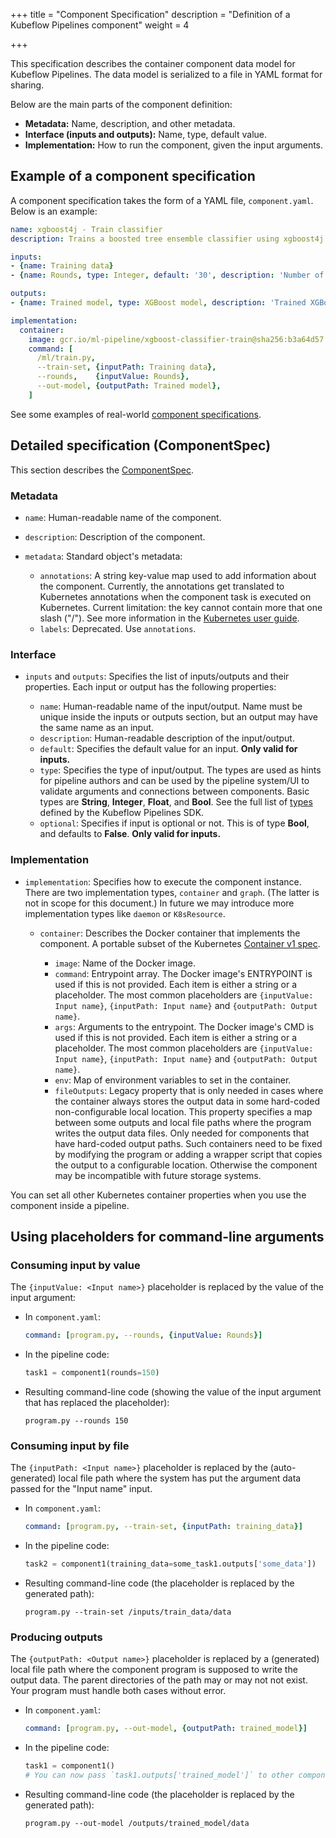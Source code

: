 +++
title = "Component Specification"
description = "Definition of a Kubeflow Pipelines component"
weight = 4
                    
+++

This specification describes the container component data model for Kubeflow
Pipelines. The data model is serialized to a file in YAML format for sharing.

Below are the main parts of the component definition:

* **Metadata:** Name, description, and other metadata.
* **Interface (inputs and outputs):** Name, type, default value.
* **Implementation:** How to run the component, given the input arguments.

## Example of a component specification

A component specification takes the form of a YAML file, `component.yaml`. Below
is an example:

```yaml
name: xgboost4j - Train classifier
description: Trains a boosted tree ensemble classifier using xgboost4j

inputs:
- {name: Training data}
- {name: Rounds, type: Integer, default: '30', description: 'Number of training rounds'}

outputs:
- {name: Trained model, type: XGBoost model, description: 'Trained XGBoost model'}

implementation:
  container:
    image: gcr.io/ml-pipeline/xgboost-classifier-train@sha256:b3a64d57
    command: [
      /ml/train.py,
      --train-set, {inputPath: Training data},
      --rounds,    {inputValue: Rounds},
      --out-model, {outputPath: Trained model},
    ]
```

See some examples of real-world 
[component specifications](https://github.com/search?q=repo%3Akubeflow%2Fpipelines+path%3A**%2Fcomponent.yaml&type=code).

## Detailed specification (ComponentSpec)

This section describes the 
[ComponentSpec](https://github.com/kubeflow/pipelines/blob/sdk/release-1.8/sdk/python/kfp/components/_structures.py).

### Metadata

* `name`: Human-readable name of the component.
* `description`: Description of the component.
* `metadata`: Standard object's metadata:

    * `annotations`: A string key-value map used to add information about the component.
        Currently, the annotations get translated to Kubernetes annotations when the component task is executed on Kubernetes. Current limitation: the key cannot contain more that one slash ("/"). See more information in the
        [Kubernetes user guide](https://kubernetes.io/docs/user-guide/annotations).
    * `labels`: Deprecated. Use `annotations`.

### Interface

* `inputs` and `outputs`:
    Specifies the list of inputs/outputs and their properties. Each input or
    output has the following properties:

    * `name`: Human-readable name of the input/output. Name must be
        unique inside the inputs or outputs section, but an output may have the
        same name as an input.
    * `description`: Human-readable description of the input/output.
    * `default`: Specifies the default value for an input. **Only
        valid for inputs.**
    * `type`: Specifies the type of input/output. The types are used
        as hints for pipeline authors and can be used by the pipeline system/UI
        to validate arguments and connections between components. Basic types
        are **String**, **Integer**, **Float**, and **Bool**. See the full list
        of [types](https://github.com/kubeflow/pipelines/blob/sdk/release-1.8/sdk/python/kfp/dsl/types.py)
        defined by the Kubeflow Pipelines SDK.
    * `optional`: Specifies if input is optional or not. This is of type
        **Bool**, and defaults to **False**. **Only valid for inputs.**

### Implementation

* `implementation`: Specifies how to execute the component instance.
    There are two implementation types,  `container` and `graph`. (The latter is
    not in scope for this document.) In future we may introduce more 
    implementation types like `daemon` or `K8sResource`.

    * `container`:
        Describes the Docker container that implements the component. A portable 
        subset of the Kubernetes
        [Container v1 spec](https://kubernetes.io/docs/reference/generated/kubernetes-api/v1.12/#container-v1-core).

        * `image`: Name of the Docker image.
        * `command`: Entrypoint array. The Docker image's
            ENTRYPOINT is used if this is not provided. Each item is either a
            string or a placeholder. The most common placeholders are
            `{inputValue: Input name}`, `{inputPath: Input name}` and `{outputPath: Output name}`.
        * `args`: Arguments to the entrypoint. The Docker
            image's CMD is used if this is not provided. Each item is either a
            string or a placeholder. The most common placeholders are
            `{inputValue: Input name}`, `{inputPath: Input name}` and `{outputPath: Output name}`.
        * `env`: Map of environment variables to set in the container.
        * `fileOutputs`: Legacy property that is only needed in
            cases where the container always stores the output data in some
            hard-coded non-configurable local location. This property specifies
            a map between some outputs and local file paths where the program
            writes the output data files. Only needed for components that have
            hard-coded output paths. Such containers need to be fixed by
            modifying the program or adding a wrapper script that copies the
            output to a configurable location. Otherwise the component may be
            incompatible with future storage systems.

You can set all other Kubernetes container properties when you
use the component inside a pipeline.

## Using placeholders for command-line arguments

### Consuming input by value

The `{inputValue: <Input name>}` placeholder is replaced by the value of the input argument:

* In `component.yaml`:
  
  ```yaml
  command: [program.py, --rounds, {inputValue: Rounds}]
  ```

* In the pipeline code:

  ```python
  task1 = component1(rounds=150)
  ```

* Resulting command-line code (showing the value of the input argument that
  has replaced the placeholder):

  ```shell
  program.py --rounds 150
  ```

### Consuming input by file

The `{inputPath: <Input name>}` placeholder is replaced by the (auto-generated) local file path where the system has put the argument data passed for the "Input name" input.

* In `component.yaml`:

  ```yaml
  command: [program.py, --train-set, {inputPath: training_data}]
  ```

* In the pipeline code:

  ```python
  task2 = component1(training_data=some_task1.outputs['some_data'])
  ```

* Resulting command-line code (the placeholder is replaced by the 
  generated path):

  ```shell
  program.py --train-set /inputs/train_data/data
  ```


### Producing outputs

The `{outputPath: <Output name>}` placeholder is replaced by a (generated) local file path where the component program is supposed to write the output data.
The parent directories of the path may or may not not exist. Your
program must handle both cases without error.

* In `component.yaml`:

  ```yaml
  command: [program.py, --out-model, {outputPath: trained_model}]
  ```

* In the pipeline code:

  ```python
  task1 = component1()
  # You can now pass `task1.outputs['trained_model']` to other components as argument.
  ```

* Resulting command-line code (the placeholder is replaced by the 
  generated path):

  ```shell
  program.py --out-model /outputs/trained_model/data
  ```
